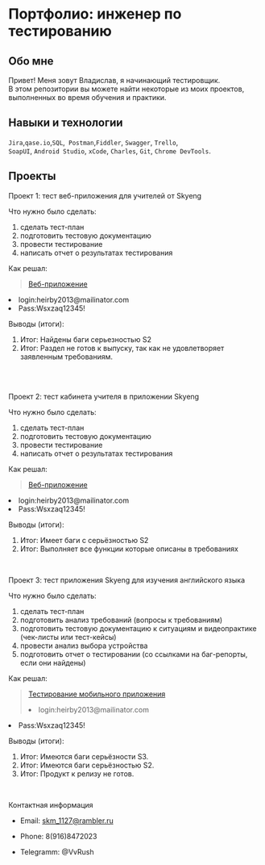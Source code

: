 # Портфолио: инженер по тестированию
## Обо мне 
Привет! Меня зовут Владислав, я начинающий тестировщик. <br>
В этом репозитории вы можете найти некоторые из моих проектов, выполненных во время обучения и практики.
<br>
## Навыки и технологии
``Jira``,``qase.io``,``SQL``,`` Postman``,``Fiddler``, ``Swagger``, ``Trello``, <br>
``SoapUI``, ``Android Studio``, ``xCode``, ``Charles``, ``Git``, ``Chrome DevTools``.
## Проекты

<p> Проект 1: тест веб-приложения для учителей от Skyeng</p>

<p>Что нужно было сделать:<p>

<ol>
  <li>сделать тест-план </li>
  <li>подготовить тестовую документацию</li>
  <li>провести тестирование</li>
  <li>написать отчет о результатах тестирования</li>
</ol>
<p>Как решал:<p>

> <a href="https://heirbytest.atlassian.net/wiki/spaces/~6346e8172edf195c40aad306/pages/23527425">Веб-приложение</a>
   <li>login:heirby2013@mailinator.com</li>
   <li>Pass:Wsxzaq12345!</li>

<p>Выводы (итоги):<p>
<ol>
  <li>Итог: Найдены  баги серьезностью S2</li>
  <li>Итог: Раздел  не готов к выпуску, так как не удовлетворяет заявленным требованиям.  
</li>
</ol>
<br> 
<br> 
<p> Проект 2: тест кабинета учителя в приложении Skyeng</p>
<p>Что нужно было сделать:<p>
<ol>
  <li>сделать тест-план </li>
  <li>подготовить тестовую документацию</li>
  <li>провести тестирование</li>
  <li>написать отчет о результатах тестирования</li>
</ol>
<p>Как решал:</p>

>  <a href="https://heirbytest.atlassian.net/wiki/spaces/~6346e8172edf195c40aad306/pages/3735553/1+2">Веб-приложение </a>
<li>login:heirby2013@mailinator.com</li>
<li>Pass:Wsxzaq12345!</li>
<p>Выводы (итоги):<p>
<ol>
  <li>Итог: Имеет баги с серьёзностью S2</li>
  <li>Итог: Выполняет все функции которые описаны в требованиях </li>
</ol>
<br> 
<p> Проект 3: тест приложения Skyeng для изучения английского языка</p>
<p>Что нужно было сделать:<p>
<ol>
  <li>сделать тест-план </li>
  <li>подготовить анализ требований (вопросы к требованиям)</li>
  <li>подготовить тестовую документацию к ситуациям и видеопрактике (чек-листы или тест-кейсы)</li>
  <li>провести анализ выбора устройства</li>
  <li>подготовить отчет о тестировании (со ссылками на баг-репорты, если они найдены)</li>
</ol>
<p>Как решал:</p>

> <a href="https://heirbytest.atlassian.net/wiki/spaces/~6346e8172edf195c40aad306/pages/18317313">Тестирование мобильного приложения</a>
>  <li>login:heirby2013@mailinator.com</li>
   <li>Pass:Wsxzaq12345!</li>

<p>Выводы (итоги):<p>
<ol>
  <li>Итог: Имеются баги серьёзности S3. </li>
  <li>Итог: Имеются баги серьёзностью S2.</li>
  <li>Итог: Продукт к релизу не готов.</li>
</ol>
<br> 
 
 Контактная информация
- Email: skm_1127@rambler.ru
- Phone: 8(916)8472023

- Telegramm: @VvRush
